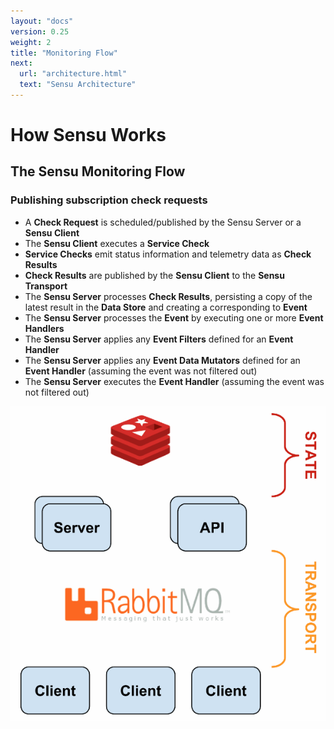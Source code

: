 ```yaml
---
layout: "docs"
version: 0.25
weight: 2
title: "Monitoring Flow"
next:
  url: "architecture.html"
  text: "Sensu Architecture"
---
```


# How Sensu Works

## The Sensu Monitoring Flow

### Publishing subscription check requests

- A **Check Request** is scheduled/published by the Sensu Server or a
  **Sensu Client**
- The **Sensu Client** executes a **Service Check**
- **Service Checks** emit status information and telemetry data as **Check
  Results**
- **Check Results** are published by the **Sensu Client** to the **Sensu
  Transport**
- The **Sensu Server** processes **Check Results**, persisting a copy of the
  latest result in the **Data Store** and creating a corresponding to **Event**
- The **Sensu Server** processes the **Event** by executing one or more **Event
  Handlers**
- The **Sensu Server** applies any **Event Filters** defined for an **Event
  Handler**
- The **Sensu Server** applies any **Event Data Mutators** defined for an
  **Event Handler** (assuming the event was not filtered out)
- The **Sensu Server** executes the **Event Handler** (assuming the event was
  not filtered out)

![](/docs/0.25/img/sensu-diagram.gif)
